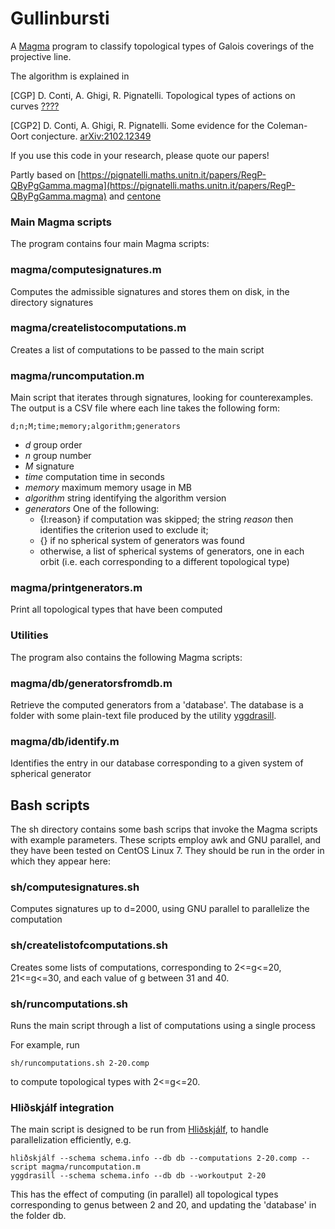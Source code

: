 # Gullinbursti

A [Magma](http://magma.maths.usyd.edu.au/magma/) program to classify topological types of Galois coverings of the projective line.
 
The algorithm is explained in

[CGP] D. Conti, A. Ghigi, R. Pignatelli. Topological types of actions on curves [????](http://arxiv.org/abs/2102.12349)

[CGP2] D. Conti, A. Ghigi, R. Pignatelli. Some evidence for the Coleman-Oort conjecture. [arXiv:2102.12349](http://arxiv.org/abs/2102.12349)

If you use this code in your research, please quote our papers!

Partly based on [https://pignatelli.maths.unitn.it/papers/RegP-QByPgGamma.magma](https://pignatelli.maths.unitn.it/papers/RegP-QByPgGamma.magma) and [centone](https://github.com/diego-conti/centone)

### Main Magma scripts
The program contains four main Magma scripts:

### magma/computesignatures.m
Computes the admissible signatures and stores them on disk, in the directory signatures

### magma/createlistocomputations.m
Creates a list of computations to be passed to the main script

### magma/runcomputation.m
Main script that iterates through signatures, looking for counterexamples. The output is a CSV file where each line takes the following form:

	d;n;M;time;memory;algorithm;generators

* _d_ group order
* _n_ group number
* _M_ signature
* _time_ computation time in seconds
* _memory_ maximum memory usage in MB
* _algorithm_ string identifying the algorithm version
* _generators_ One of the following:
    * {I:reason} if computation was skipped; the string _reason_ then identifies the criterion used to exclude it;
    * {} if no spherical system of generators was found
    * otherwise, a list of spherical systems of generators, one in each orbit (i.e. each corresponding to a different topological type)

### magma/printgenerators.m
Print all topological types that have been computed

### Utilities
The program also contains the following Magma scripts:

### magma/db/generatorsfromdb.m
Retrieve the computed generators from a 'database'. The database is a folder with some plain-text file produced by the utility [yggdrasill](https://github.com/diego-conti/hlidskjalf).

### magma/db/identify.m
Identifies the entry in our database corresponding to a given system of spherical generator

## Bash scripts
The sh directory contains some bash scrips that invoke the Magma scripts with example parameters. These scripts employ awk and GNU parallel, and they have been tested on CentOS Linux 7. They should be run in the order in which they appear here:

###	sh/computesignatures.sh
Computes signatures up to d=2000, using GNU parallel to parallelize the computation

### sh/createlistofcomputations.sh
Creates some lists of computations, corresponding to 2<=g<=20, 21<=g<=30, and each value of g between 31 and 40.

### sh/runcomputations.sh
Runs the main script through a list of computations using a single process

For example, run 

	sh/runcomputations.sh 2-20.comp 
	
to compute topological types with 2<=g<=20.

### Hliðskjálf integration

The main script is designed to be run from [Hliðskjálf](https://github.com/diego-conti/hlidskjalf), to handle parallelization efficiently, e.g.

	hliðskjálf --schema schema.info --db db --computations 2-20.comp --script magma/runcomputation.m 
	yggdrasill --schema schema.info --db db --workoutput 2-20
	
This has the effect of computing (in parallel) all topological types corresponding to genus between 2 and 20, and updating the 'database' in the folder db. 
